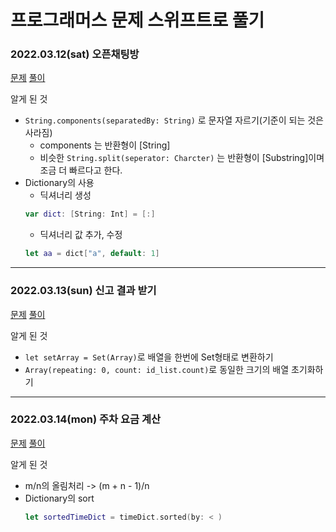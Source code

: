 # 프로그래머스 문제 스위프트로 풀기

### 2022.03.12(sat) 오픈채팅방
[문제](https://programmers.co.kr/learn/courses/30/lessons/42888?language=swift)
[풀이](https://github.com/kokojong/programmers_swift/blob/main/%EC%98%A4%ED%94%88%EC%B1%84%ED%8C%85%EB%B0%A9.swift)

알게 된 것
- `String.components(separatedBy: String)` 로 문자열 자르기(기준이 되는 것은 사라짐)
  - components 는 반환형이 [String]
  - 비슷한 `String.split(seperator: Charcter)` 는 반환형이 [Substring]이며 조금 더 빠르다고 한다.
- Dictionary의 사용
  - 딕셔너리 생성
  ```swift
  var dict: [String: Int] = [:]
  ```
  - 딕셔너리 값 추가, 수정
  ```swift
  let aa = dict["a", default: 1]  
  ```

***

### 2022.03.13(sun) 신고 결과 받기
[문제](https://programmers.co.kr/learn/courses/30/lessons/92334)
[풀이](https://github.com/kokojong/programmers_swift/blob/main/%EC%8B%A0%EA%B3%A0%20%EA%B2%B0%EA%B3%BC%20%EB%B0%9B%EA%B8%B0.swift)

알게 된 것
- `let setArray = Set(Array)`로 배열을 한번에 Set형태로 변환하기
- `Array(repeating: 0, count: id_list.count)`로 동일한 크기의 배열 초기화하기

***

### 2022.03.14(mon) 주차 요금 계산
[문제](https://programmers.co.kr/learn/courses/30/lessons/92341)
[풀이](https://github.com/kokojong/programmers_swift/blob/main/%EC%A3%BC%EC%B0%A8%20%EC%9A%94%EA%B8%88%20%EA%B3%84%EC%82%B0.swift)

알게 된 것
- m/n의 올림처리 -> (m + n - 1)/n
- Dictionary의 sort
  ```swift 
  let sortedTimeDict = timeDict.sorted(by: < ) 
  ```
